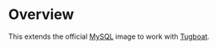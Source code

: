 # Overview

This extends the official [MySQL](https://hub.docker.com/_/mysql/) image to work with [Tugboat](https://tugboat.qa).
